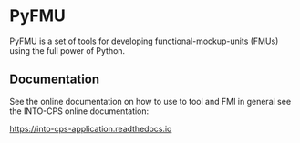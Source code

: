 # PyFMU
PyFMU is a set of tools for developing functional-mockup-units (FMUs) using the full power of Python.

## Documentation
See the online documentation on how to use to tool and FMI in general see the INTO-CPS online documentation:

https://into-cps-application.readthedocs.io
